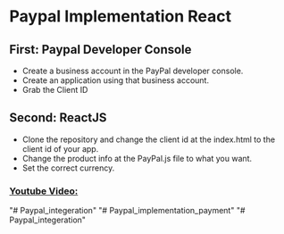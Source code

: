 # Paypal Implementation React

## First: Paypal Developer Console
- Create a business account in the PayPal developer console.
- Create an application using that business account.
- Grab the Client ID

## Second: ReactJS
- Clone the repository and change the client id at the index.html to the client id of your app.
- Change the product info at the PayPal.js file to what you want.
- Set the correct currency.

### [Youtube Video:](https://www.google.com)
"# Paypal_integeration" 
"# Paypal_implementation_payment" 
"# Paypal_integeration" 
